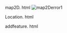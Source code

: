 map2D. html
![map2Derror1](https://github.com/kaylaoneill/GEOM99LP2/assets/146447016/c18c31eb-874e-42bb-93f4-c0268bbab9dc)


Location. html


addfeature. html
